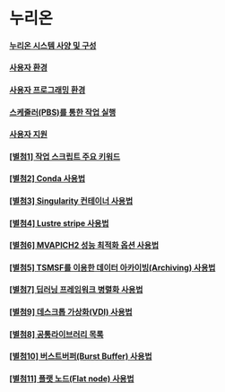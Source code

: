 # 누리온

#### [누리온 시스템 사양 및 구성](undefined-1/)

#### [사용자 환경](undefined-1-1/)

#### [사용자 프로그래밍 환경](../neuron/undefined-2/)

#### [스케줄러(PBS)를 통한 작업 실행](pbs/)

#### [사용자 지원](undefined-3.md)

#### [\[별첨1\] 작업 스크립트 주요 키워드](1.md)

#### [\[별첨2\] Conda 사용법](../neuron/2-conda/)

#### [\[별첨3\] Singularity 컨테이너 사용법](3-singularity/)

#### [\[별첨4\] Lustre stripe 사용법](4-lustre-stripe/)

#### [\[별첨6\] MVAPICH2 성능 최적화 옵션 사용법](6-mvapich2.md)

#### [\[별첨5\] TSMSF를 이용한 데이터 아카이빙(Archiving) 사용법](5-tsmsf-archiving/)

#### [\[별첨7\] 딥러닝 프레임워크 병렬화 사용법](7/)

#### [\[별첨9\] 데스크톱 가상화(VDI) 사용법](9-vdi/)

#### [\[별첨8\] 공통라이브러리 목록](8/)

#### [\[별첨10\] 버스트버퍼(Burst Buffer) 사용법](10-burst-buffer/)

#### [\[별첨11\] 플랫 노드(Flat node) 사용법](11-flat-node.md)
